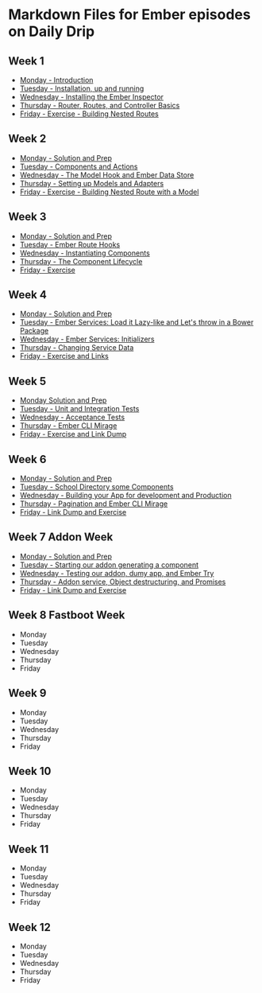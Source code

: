 # Markdown Files for Ember episodes on Daily Drip

## Week 1
  * [Monday - Introduction](https://github.com/baroquon/daily_drip_ember/blob/master/Week1/001.1.md)
  * [Tuesday - Installation, up and running](https://github.com/baroquon/daily_drip_ember/blob/master/Week1/001.2.md)
  * [Wednesday - Installing the Ember Inspector](https://github.com/baroquon/daily_drip_ember/blob/master/Week1/001.3.md)
  * [Thursday - Router, Routes, and Controller Basics](https://github.com/baroquon/daily_drip_ember/blob/master/Week1/001.4.md)
  * [Friday - Exercise - Building Nested Routes](https://github.com/baroquon/daily_drip_ember/blob/master/Week1/001.5.md)

## Week 2
  * [Monday - Solution and Prep](https://github.com/baroquon/daily_drip_ember/blob/master/Week2/002.1.md)
  * [Tuesday - Components and Actions](https://github.com/baroquon/daily_drip_ember/blob/master/Week2/002.2.md)
  * [Wednesday - The Model Hook and Ember Data Store](https://github.com/baroquon/daily_drip_ember/blob/master/Week2/002.3.md)
  * [Thursday - Setting up Models and Adapters](https://github.com/baroquon/daily_drip_ember/blob/master/Week2/002.4.md)
  * [Friday - Exercise - Building Nested Route with a Model](https://github.com/baroquon/daily_drip_ember/blob/master/Week2/002.5.md)

## Week 3
  * [Monday - Solution and Prep](https://github.com/baroquon/daily_drip_ember/blob/master/Week3/003.1.md)
  * [Tuesday - Ember Route Hooks](https://github.com/baroquon/daily_drip_ember/blob/master/Week3/003.2.md)
  * [Wednesday - Instantiating Components](https://github.com/baroquon/daily_drip_ember/blob/master/Week3/003.3.md)
  * [Thursday - The Component Lifecycle](https://github.com/baroquon/daily_drip_ember/blob/master/Week3/003.4.md)
  * [Friday - Exercise](https://github.com/baroquon/daily_drip_ember/blob/master/Week3/003.5.md)


## Week 4
  * [Monday - Solution and Prep](https://github.com/baroquon/daily_drip_ember/blob/master/Week4/004.1.md)
  * [Tuesday - Ember Services: Load it Lazy-like and Let's throw in a Bower Package](https://github.com/baroquon/daily_drip_ember/blob/master/Week4/004.2.md)
  * [Wednesday - Ember Services: Initializers](https://github.com/baroquon/daily_drip_ember/blob/master/Week4/004.3.md)
  * [Thursday - Changing Service Data](https://github.com/baroquon/daily_drip_ember/blob/master/Week4/004.4.md)
  * [Friday - Exercise and Links](https://github.com/baroquon/daily_drip_ember/blob/master/Week4/004.5.md)

## Week 5
  * [Monday Solution and Prep](https://github.com/baroquon/daily_drip_ember/blob/master/Week5/005.1.md)
  * [Tuesday - Unit and Integration Tests](https://github.com/baroquon/daily_drip_ember/blob/master/Week5/005.2.md)
  * [Wednesday - Acceptance Tests](https://github.com/baroquon/daily_drip_ember/blob/master/Week5/005.3.md)
  * [Thursday - Ember CLI Mirage](https://github.com/baroquon/daily_drip_ember/blob/master/Week5/005.4.md)
  * [Friday - Exercise and Link Dump](https://github.com/baroquon/daily_drip_ember/blob/master/Week5/005.5.md)

## Week 6
  * [Monday - Solution and Prep](https://github.com/baroquon/daily_drip_ember/blob/master/Week6/006.1.md)
  * [Tuesday - School Directory some Components](https://github.com/baroquon/daily_drip_ember/blob/master/Week6/006.2.md)
  * [Wednesday - Building your App for development and Production](https://github.com/baroquon/daily_drip_ember/blob/master/Week6/006.3.md)
  * [Thursday - Pagination and Ember CLI Mirage](https://github.com/baroquon/daily_drip_ember/blob/master/Week6/006.4.md)
  * [Friday - Link Dump and Exercise](https://github.com/baroquon/daily_drip_ember/blob/master/Week6/006.5.md)

## Week 7 Addon Week
  * [Monday - Solution and Prep](https://github.com/baroquon/daily_drip_ember/blob/master/Week7/007.1.md)
  * [Tuesday - Starting our addon generating a component](https://github.com/baroquon/daily_drip_ember/blob/master/Week7/007.2.md)
  * [Wednesday - Testing our addon, dumy app, and Ember Try](https://github.com/baroquon/daily_drip_ember/blob/master/Week7/007.3.md)
  * [Thursday - Addon service, Object destructuring, and Promises](https://github.com/baroquon/daily_drip_ember/blob/master/Week7/007.4.md)
  * [Friday - Link Dump and Exercise](https://github.com/baroquon/daily_drip_ember/blob/master/Week7/007.5.md)


## Week 8 Fastboot Week
  * Monday
  * Tuesday
  * Wednesday
  * Thursday
  * Friday


## Week 9
  * Monday
  * Tuesday
  * Wednesday
  * Thursday
  * Friday


## Week 10
  * Monday
  * Tuesday
  * Wednesday
  * Thursday
  * Friday


## Week 11
  * Monday
  * Tuesday
  * Wednesday
  * Thursday
  * Friday


## Week 12
  * Monday
  * Tuesday
  * Wednesday
  * Thursday
  * Friday
